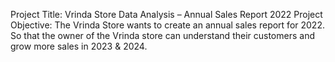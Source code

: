 Project Title:
Vrinda Store Data Analysis – Annual Sales Report 2022
Project Objective:
The Vrinda Store wants to create an annual sales report for 2022. So that the owner of the Vrinda store can understand their customers and grow more sales in 2023 & 2024.

